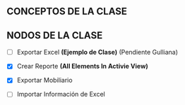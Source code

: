 ## CONCEPTOS DE LA CLASE


## NODOS DE LA CLASE

- [ ] Exportar Excel **(Ejemplo de Clase)** (Pendiente Gulliana)

- [x] Crear Reporte **(All Elements In Activie View)**
- [x] Exportar Mobiliario
- [ ] Importar Información de Excel

